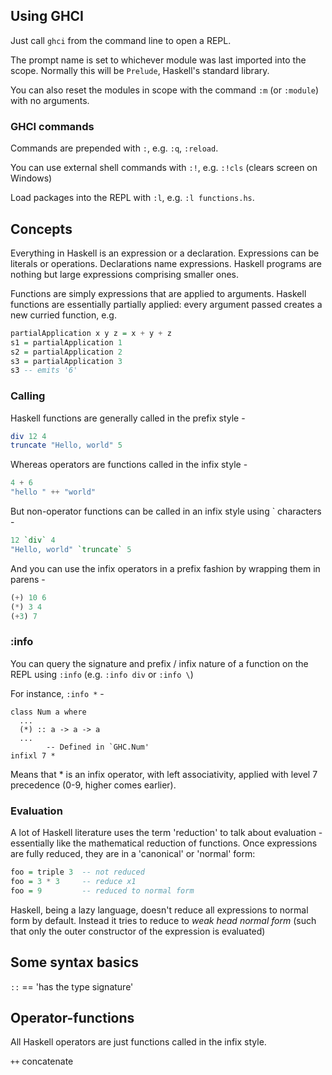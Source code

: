 ## Using GHCI

Just call `ghci` from the command line to open a REPL.

The prompt name is set to whichever module was last imported into the scope. Normally this will be `Prelude`, Haskell's standard library.

You can also reset the modules in scope with the command `:m` (or `:module`) with no arguments.

### GHCI commands

Commands are prepended with `:`, e.g. `:q`, `:reload`.

You can use external shell commands with `:!`, e.g. `:!cls` (clears screen on Windows)

Load packages into the REPL with `:l`, e.g. `:l functions.hs`.

## Concepts

Everything in Haskell is an expression or a declaration. Expressions can be literals or operations. Declarations name expressions. Haskell programs are nothing but large expressions comprising smaller ones.

Functions are simply expressions that are applied to arguments. Haskell functions are essentially partially applied: every argument passed creates a new curried function, e.g.

```haskell
partialApplication x y z = x + y + z
s1 = partialApplication 1
s2 = partialApplication 2
s3 = partialApplication 3
s3 -- emits '6'
```

### Calling

Haskell functions are generally called in the prefix style -

```haskell
div 12 4
truncate "Hello, world" 5
```

Whereas operators are functions called in the infix style -

```haskell
4 + 6
"hello " ++ "world"
```

But non-operator functions can be called in an infix style using ` characters -

```haskell
12 `div` 4
"Hello, world" `truncate` 5
```

And you can use the infix operators in a prefix fashion by wrapping them in parens -

```haskell
(+) 10 6
(*) 3 4
(+3) 7
```

### :info

You can query the signature and prefix / infix nature of a function on the REPL using `:info` (e.g. `:info div` or `:info \`)

For instance, `:info *` -

```
class Num a where
  ...
  (*) :: a -> a -> a
  ...
        -- Defined in `GHC.Num'
infixl 7 *
```

Means that * is an infix operator, with left associativity, applied with level 7 precedence (0-9, higher comes earlier).

### Evaluation

A lot of Haskell literature uses the term 'reduction' to talk about evaluation - essentially like the mathematical reduction of functions. Once expressions are fully reduced, they are in a 'canonical' or 'normal' form:

```haskell
foo = triple 3  -- not reduced
foo = 3 * 3     -- reduce x1
foo = 9         -- reduced to normal form
```

Haskell, being a lazy language, doesn't reduce all expressions to normal form by default. Instead it tries to reduce to *weak head normal form* (such that only the outer constructor of the expression is evaluated)

## Some syntax basics

`::` == 'has the type signature'

## Operator-functions

All Haskell operators are just functions called in the infix style.

`++` concatenate